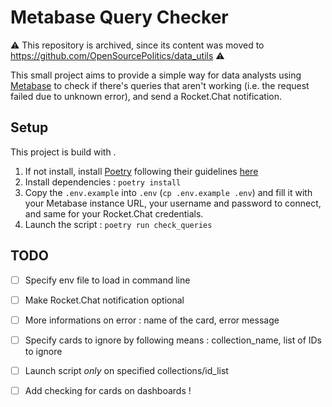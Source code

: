 # Metabase Query Checker
:warning: This repository is archived, since its content was moved to https://github.com/OpenSourcePolitics/data_utils :warning:

This small project aims to provide a simple way for data analysts using [Metabase](https://metabase.com) to check if there's queries that aren't working (i.e. the request failed due to unknown error), and send a Rocket.Chat notification.

## Setup
This project is build with . 
1. If not install, install [Poetry](https://python-poetry.org/) following their guidelines [here](https://python-poetry.org/docs/#installation) 
2. Install dependencies : `poetry install`
3. Copy the `.env.example` into `.env` (`cp .env.example .env`) and fill it with your Metabase instance URL, your username and password to connect, and same for your Rocket.Chat credentials.
4. Launch the script : `poetry run check_queries`

## TODO
- [ ] Specify env file to load in command line
- [ ] Make Rocket.Chat notification optional
- [ ] More informations on error : name of the card, error message
- [ ] Specify cards to ignore by following means : collection_name, list of IDs to ignore
- [ ] Launch script *only* on specified collections/id_list
- [ ] Add checking for cards on dashboards !

